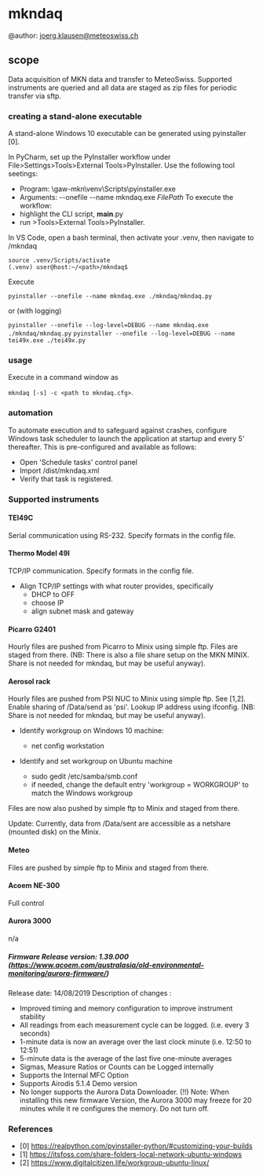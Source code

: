 # mkndaq

@author: joerg.klausen@meteoswiss.ch

## scope
Data acquisition of MKN data and transfer to MeteoSwiss. Supported instruments are queried and all data are staged as 
zip files for periodic transfer via sftp.

### creating a stand-alone executable
A stand-alone Windows 10 executable can be generated using pyinstaller [0]. 

In PyCharm, set up the PyInstaller workflow under File>Settings>Tools>External Tools>PyInstaller.
Use the following tool seetings:
- Program: <path>\gaw-mkn\venv\Scripts\pyinstaller.exe
- Arguments: --onefile --name mkndaq.exe $FilePath$
To execute the workflow:
- highlight the CLI script, __main__.py
- run >Tools>External Tools>PyInstaller.

In VS Code, open a bash terminal, then activate your .venv, then navigate to /mkndaq

``source .venv/Scripts/activate``	
``(.venv) user@host:~/<path>/mkndaq$``
	
Execute

``pyinstaller --onefile --name mkndaq.exe ./mkndaq/mkndaq.py``

or (with logging)

``pyinstaller --onefile --log-level=DEBUG --name mkndaq.exe ./mkndaq/mkndaq.py``
``pyinstaller --onefile --log-level=DEBUG --name tei49x.exe ./tei49x.py``

### usage
Execute in a command window as

``mkndaq [-s] -c <path to mkndaq.cfg>``.

### automation
To automate execution and to safeguard against crashes, configure Windows task scheduler to launch the application at 
startup and every 5' thereafter. This is pre-configured and available as follows:
- Open 'Schedule tasks' control panel
- Import /dist/mkndaq.xml
- Verify that task is registered. 

### Supported instruments
#### TEI49C
Serial communication using RS-232. Specify formats in
the config file.

#### Thermo Model 49I
TCP/IP communication. Specify formats in the config file.
- Align TCP/IP settings with what router provides, specifically
    - DHCP to OFF
	- choose IP
	- align subnet mask and gateway

#### Picarro G2401
Hourly files are pushed from Picarro to Minix using simple ftp. Files are staged from there. 
(NB: There is also a file share setup on the MKN MINIX. Share is not needed for mkndaq, but may be useful anyway).

#### Aerosol rack
Hourly files are pushed from PSI NUC to Minix using simple ftp. 
See [1,2]. Enable sharing of /Data/send as 'psi'. Lookup IP address using ifconfig. (NB: Share is not needed for mkndaq, but may be useful anyway).

- Identify workgroup on Windows 10 machine:
    - net config workstation

- Identify and set workgroup on Ubuntu machine
    - sudo gedit /etc/samba/smb.conf
    - if needed, change the default entry 'workgroup = WORKGROUP' to match the Windows workgroup

Files are now also pushed by simple ftp to Minix and staged from there.

Update: Currently, data from /Data/sent are accessible as a netshare (mounted disk) on the Minix.

#### Meteo
Files are pushed by simple ftp to Minix and staged from there.

#### Acoem NE-300
Full control

#### Aurora 3000
n/a

##### Firmware Release version: 1.39.000 (https://www.acoem.com/australasia/old-environmental-monitoring/aurora-firmware/)
Release date: 14/08/2019
Description of changes :
- Improved timing and memory configuration to improve instrument stability
- All readings from each measurement cycle can be logged. (i.e. every 3 seconds)
- 1-minute data is now an average over the last clock minute (i.e. 12:50 to 12:51)
- 5-minute data is the average of the last five one-minute averages
- Sigmas, Measure Ratios or Counts can be Logged internally
- Supports the Internal MFC Option
- Supports Airodis 5.1.4 Demo version
- No longer supports the Aurora Data Downloader. (!!)
Note: When installing this new firmware Version, the Aurora 3000 may freeze for 20 minutes while it re configures the memory. Do not turn off.


### References
- [0] https://realpython.com/pyinstaller-python/#customizing-your-builds
- [1] https://itsfoss.com/share-folders-local-network-ubuntu-windows
- [2] https://www.digitalcitizen.life/workgroup-ubuntu-linux/
